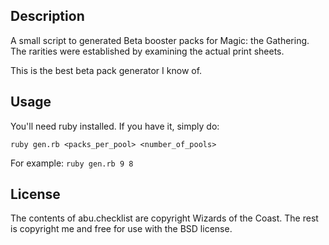 ## Description

A small script to generated Beta booster packs for
Magic: the Gathering.  The rarities were established by
examining the actual print sheets.  

This is the best beta pack generator I know of.

## Usage

You'll need ruby installed.  If you have it, simply do:

```
ruby gen.rb <packs_per_pool> <number_of_pools>
```

For example:
```ruby gen.rb 9 8```

## License

The contents of abu.checklist are copyright Wizards of the Coast.  The rest is
copyright me and free for use with the BSD license.